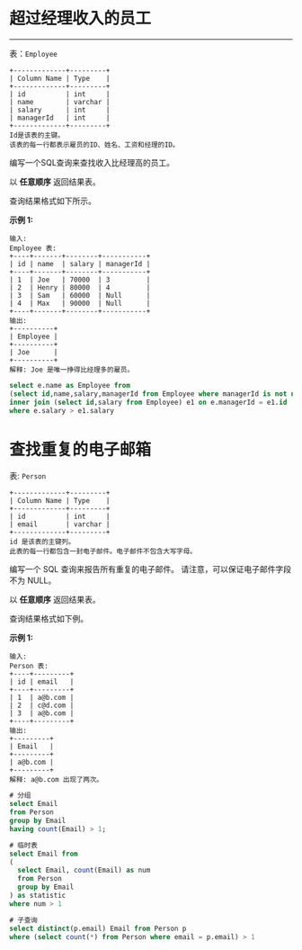 # 超过经理收入的员工

------

表：`Employee` 

```
+-------------+---------+
| Column Name | Type    |
+-------------+---------+
| id          | int     |
| name        | varchar |
| salary      | int     |
| managerId   | int     |
+-------------+---------+
Id是该表的主键。
该表的每一行都表示雇员的ID、姓名、工资和经理的ID。
```

编写一个SQL查询来查找收入比经理高的员工。

以 **任意顺序** 返回结果表。

查询结果格式如下所示。

**示例 1:**

```
输入: 
Employee 表:
+----+-------+--------+-----------+
| id | name  | salary | managerId |
+----+-------+--------+-----------+
| 1  | Joe   | 70000  | 3         |
| 2  | Henry | 80000  | 4         |
| 3  | Sam   | 60000  | Null      |
| 4  | Max   | 90000  | Null      |
+----+-------+--------+-----------+
输出: 
+----------+
| Employee |
+----------+
| Joe      |
+----------+
解释: Joe 是唯一挣得比经理多的雇员。
```

```sql
select e.name as Employee from 
(select id,name,salary,managerId from Employee where managerId is not null) e 
inner join (select id,salary from Employee) e1 on e.managerId = e1.id 
where e.salary > e1.salary
```

 

# 查找重复的电子邮箱

表: `Person`

```
+-------------+---------+
| Column Name | Type    |
+-------------+---------+
| id          | int     |
| email       | varchar |
+-------------+---------+
id 是该表的主键列。
此表的每一行都包含一封电子邮件。电子邮件不包含大写字母。
```

编写一个 SQL 查询来报告所有重复的电子邮件。 请注意，可以保证电子邮件字段不为 NULL。

以 **任意顺序** 返回结果表。

查询结果格式如下例。

**示例 1:**

```
输入: 
Person 表:
+----+---------+
| id | email   |
+----+---------+
| 1  | a@b.com |
| 2  | c@d.com |
| 3  | a@b.com |
+----+---------+
输出: 
+---------+
| Email   |
+---------+
| a@b.com |
+---------+
解释: a@b.com 出现了两次。
```

```sql
# 分组
select Email
from Person
group by Email
having count(Email) > 1;

# 临时表
select Email from
(
  select Email, count(Email) as num
  from Person
  group by Email
) as statistic
where num > 1

# 子查询
select distinct(p.email) Email from Person p
where (select count(*) from Person where email = p.email) > 1
```

